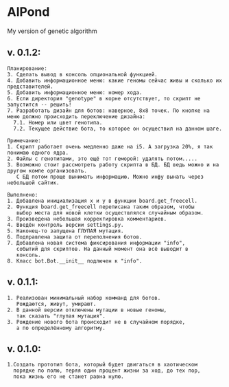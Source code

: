 # AIPond
My version of genetic algorithm

v. 0.1.2:
---------
    Планирование:
    3. Сделать вывод в консоль опциональной функцией.
    4. Добавить информационное меню: какие геномы сейчас живы и сколько их представителей.
    5. Добавить информационное меню: номер хода.
    6. Если директория "genotype" в корне отсутствует, то скрипт не запустится -- решить!
    7. Разработать дизайн для ботов: наверное, 8х8 точек. По кнопке на меню должно происходить переключение дизайна:
      7.1. Номер или цвет генотипа.
      7.2. Текущее действие бота, то которое он осуществил на данном шаге.

    Примечание:
    1. Скрипт работает очень медленно даже на i5. А загрузка 20%, я так понимаю одного ядра.
    2. Файлы с генотипами, это ещё тот геморой: удалять потом.....
    3. Возможно стоит рассмотреть работу скрипта в БД. БД ведь можно и на другом компе организовать.
       С БД потом проще вынимать информацию. Можно инфу вынать через небольшой сайтик.

    Выполнено:
    1. Добавлена инициализация x и y в функции board.get_freecell.
    2. Функция board.get_freecell переписана таким образом, чтобы
       выбор места для новой клетки осуществлялся случайным образом.
    3. Произведена небольшая корректировка комментариев.
    4. Введён контроль версии settings.py.
    5. Наконец-то запущена ГЛУПАЯ мутация.
    6. Подправлена защита от переполнения ботов.
    7. Добавлена новая система фиксирования информации "info",
       событий для скриптов. На данный момент она всё выводит в
       консоль.
    8. Класс bot.Bot.__init__ подлючен к "info".

v. 0.1.1:
---------
    1. Реализован минимальный набор комманд для ботов.
       Рождаются, живут, умирают.
    2. В данной версии отключены мутации в новые геномы,
       так сказать "глупая мутация".
    3. Рождение нового бота происходит не в случайном порядке,
       а по определённому алгоритму.

v. 0.1.0:
---------
    1.Создать прототип бота, который будет двигаться в хаотическом
      порядке по полю, теряя один процент жизни за ход, до тех пор,
      пока жизнь его не станет равна нулю.